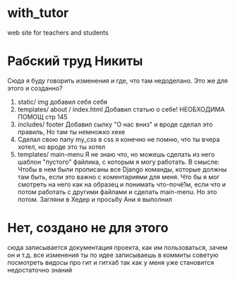 # with_tutor
web site for teachers and students

# Рабский труд Никиты
Сюда я буду говорить изменения и где, что там недоделано. Это же для этого и созданно?
1) static/ img добавил себя себя
2) templates/ about / index.html Добавил статью о себе! НЕОБХОДИМА ПОМОЩ стр 145
3) includes/ footer Добавил сылку "О нас вниз" и вроде сделал это правиль, Но там ты немножко хехе
4) Сделал свою папу my_css в css я конечно не помню, что ты вчера хотел, но вроде это ты хотел
5) templates/ main-menu Я не знаю что, но можешь сделать из него шаблон "пустого" файлика, с которым я могу работать. В смысле: Чтобы в нем были прописаны все Django команды, которые должны там быть, если это важно с коментариями для меня. Что бы я мог смотреть на него как на образец и понимать что-почё1м, если что и потом работать с другими файлами и сделать main-menu. Но это потом.
Загляни в Хедер и просьбу Ани я выполнил

# Нет, создано не для этого
сюда записывается документация проекта, как им пользоваться, зачем он и т.д. все изменения ты по идее записываешь в коммиты
советую посмотреть видосы про гит и гитхаб так как у меня уже становится недостаточно знаний
